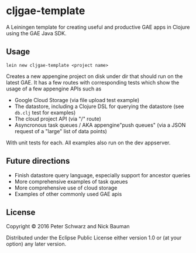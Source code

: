 # cljgae-template

A Leiningen template for creating useful and productive GAE apps in Clojure using the GAE Java SDK.

## Usage

    lein new cljgae-template <project name>

Creates a new appengine project on disk under dir <project name> that should run on the latest GAE. It has a few routes 
with corresponding tests which show the usage of a few appengine APIs such as 

* Google Cloud Storage (via file upload test example)
* The datastore, including a Clojure DSL for querying the datastore (see `db.clj` test for examples)
* The cloud project API (via "/" route) 
* Asyncronous task queues / AKA appengine"push queues" (via a JSON request of a "large" list of data points)

With unit tests for each. All examples also run on the dev appserver.

## Future directions

* Finish datastore query language, especially support for ancestor queries
* More comprehensive examples of task queues
* More comprehensive use of cloud storage
* Examples of other commonly used GAE apis

## License

Copyright © 2016 Peter Schwarz and Nick Bauman

Distributed under the Eclipse Public License either version 1.0 or (at your option) any later version.
